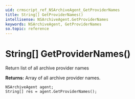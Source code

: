 ```yaml
---
uid: crmscript_ref_NSArchiveAgent_GetProviderNames
title: String[] GetProviderNames()
intellisense: NSArchiveAgent.GetProviderNames
keywords: NSArchiveAgent, GetProviderNames
so.topic: reference
---
```


# String[] GetProviderNames()

Return list of all archive provider names

**Returns:** Array of all archive provider names. 

```crmscript
NSArchiveAgent agent;
String[] res = agent.GetProviderNames();
```

